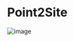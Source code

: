﻿# Point2Site

![image](https://user-images.githubusercontent.com/24835341/111821767-6b922800-88b9-11eb-8f53-aba63ba52944.png)

